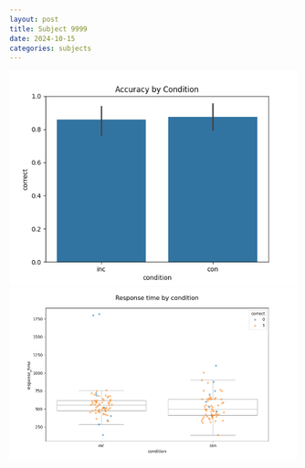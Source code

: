```yaml
---
layout: post
title: Subject 9999
date: 2024-10-15
categories: subjects
---
```


![](data/9999/run-5/9999_NF_acc.png)
![](data/9999/run-5/9999_NF_rt.png)
